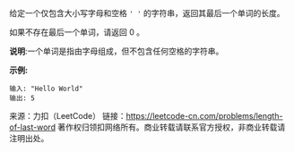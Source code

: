 给定一个仅包含大小写字母和空格 ```' '``` 的字符串，返回其最后一个单词的长度。

如果不存在最后一个单词，请返回 0 。

**说明**:一个单词是指由字母组成，但不包含任何空格的字符串。

**示例:**
```
输入: "Hello World"
输出: 5
```
来源：力扣（LeetCode）
链接：https://leetcode-cn.com/problems/length-of-last-word
著作权归领扣网络所有。商业转载请联系官方授权，非商业转载请注明出处。

